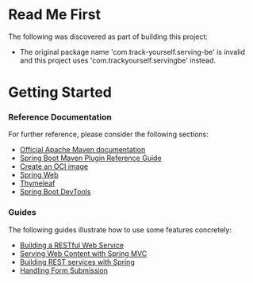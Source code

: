 # Read Me First
The following was discovered as part of building this project:

* The original package name 'com.track-yourself.serving-be' is invalid and this project uses 'com.trackyourself.servingbe' instead.

# Getting Started

### Reference Documentation
For further reference, please consider the following sections:

* [Official Apache Maven documentation](https://maven.apache.org/guides/index.html)
* [Spring Boot Maven Plugin Reference Guide](https://docs.spring.io/spring-boot/docs/3.1.0-M2/maven-plugin/reference/html/)
* [Create an OCI image](https://docs.spring.io/spring-boot/docs/3.1.0-M2/maven-plugin/reference/html/#build-image)
* [Spring Web](https://docs.spring.io/spring-boot/docs/3.1.0-M2/reference/htmlsingle/#web)
* [Thymeleaf](https://docs.spring.io/spring-boot/docs/3.1.0-M2/reference/htmlsingle/#web.servlet.spring-mvc.template-engines)
* [Spring Boot DevTools](https://docs.spring.io/spring-boot/docs/3.1.0-M2/reference/htmlsingle/#using.devtools)

### Guides
The following guides illustrate how to use some features concretely:

* [Building a RESTful Web Service](https://spring.io/guides/gs/rest-service/)
* [Serving Web Content with Spring MVC](https://spring.io/guides/gs/serving-web-content/)
* [Building REST services with Spring](https://spring.io/guides/tutorials/rest/)
* [Handling Form Submission](https://spring.io/guides/gs/handling-form-submission/)

